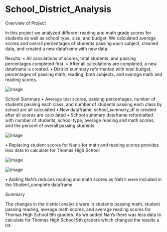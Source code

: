# School_District_Analysis

Overview of Project

In this project we analyzed different reading and math grade scores for students as well as school type, size, and budget. We calculated average scores and overall percentages of students passing each subject, cleaned data, and created a new dataframe with new data.  

Results:
•	All calculations of scores, total students, and passing percentages completed first. 
•	After all calculations are completed, a new dataframe is created. 
•	District summary reformatted with total budget, percentages of passing math, reading, both subjects, and average math and reading scores. 

![image](https://user-images.githubusercontent.com/8925001/120152156-fdfc5500-c1a1-11eb-9de3-ead4b80fcd9f.png)

School Summary
•	Average test scores, passing percentages, number of students passing each class, and number of students passing each class by school are all calculated 
•	 New dataframe, school_summary_df is created after all scores are calculated
•	School summary dataframe reformatted with number of students, school type, average reading and math scores, and the percent of overall passing students

![image](https://user-images.githubusercontent.com/8925001/120152225-12405200-c1a2-11eb-9754-f8d301324dcd.png)

•	Replacing student scores for Nan’s for math and reading scores provides less data to calculate for Thomas High School

![image](https://user-images.githubusercontent.com/8925001/120152255-1c625080-c1a2-11eb-86f8-5b8810b86665.png)

![image](https://user-images.githubusercontent.com/8925001/120152319-2edc8a00-c1a2-11eb-8956-976e6f660f8d.png)

•	Adding NaN’s reduces reading and math scores as NaN’s were included in the Student_complete dataframe. 

Summary

The changes in the district analysis were in students passing math, student passing reading, average math scores, and average reading scores for Thomas High School 9th graders. As we added Nan’s there was less data to calculate for Thomas High School 9th graders which changed the results a lot.
